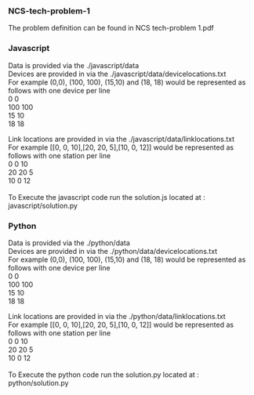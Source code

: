 ### NCS-tech-problem-1
The problem definition can be found in NCS tech-problem 1.pdf

### Javascript
Data is provided via the ./javascript/data<br />
Devices are provided in via the ./javascript/data/devicelocations.txt<br />
For example (0,0), (100, 100), (15,10) and (18, 18) would be represented as follows with one device per line
<br />
0 0<br />
100 100<br />
15 10<br />
18 18<br />

Link locations are provided in via the ./javascript/data/linklocations.txt<br />
For example [[0, 0, 10],[20, 20, 5],[10, 0, 12]] would be represented as follows with one station per line
<br />
0 0 10<br />
20 20 5<br />
10 0 12<br />
<br />
To Execute the javascript code run the solution.js located at : javascript/solution.py
<br />

### Python
Data is provided via the ./python/data<br />
Devices are provided in via the ./python/data/devicelocations.txt<br />
For example (0,0), (100, 100), (15,10) and (18, 18) would be represented as follows with one device per line
<br />
0 0<br />
100 100<br />
15 10<br />
18 18<br />

Link locations are provided in via the ./python/data/linklocations.txt<br />
For example [[0, 0, 10],[20, 20, 5],[10, 0, 12]] would be represented as follows with one station per line
<br />
0 0 10<br />
20 20 5<br />
10 0 12<br />
<br />
To Execute the python code run the solution.py located at : python/solution.py
